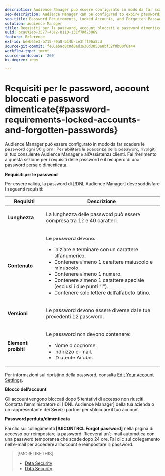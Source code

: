 ```yaml
---
description: Audience Manager può essere configurato in modo da far scadere le password ogni 30 giorni. Per abilitare la scadenza delle password, rivolgiti al tuo consulente Audience Manager o all’Assistenza clienti. Fai riferimento a questa sezione per i requisiti delle password e il recupero di una password persa o dimenticata.
seo-description: Audience Manager can be configured to expire passwords every 30-days. Talk to your Audience Manager consultant or Customer Care if you want to enable password expiry. Refer to this section for password requirements and how to recover a lost or forgotten password.
seo-title: Password Requirements, Locked Accounts, and Forgotten Passwords
solution: Audience Manager
title: Requisiti per le password, account bloccati e password dimenticate
uuid: bca892eb-3577-4382-8110-131f78d23069
feature: Reference
exl-id: beeb65e3-b715-49a8-b14b-ce3fff96a5cd
source-git-commit: fe01ebac8c0d0ad3630d3853e0bf32f0b00f6a44
workflow-type: tm+mt
source-wordcount: '260'
ht-degree: 100%

---
```


# Requisiti per le password, account bloccati e password dimenticate{#password-requirements-locked-accounts-and-forgotten-passwords}

Audience Manager può essere configurato in modo da far scadere le password ogni 30 giorni. Per abilitare la scadenza delle password, rivolgiti al tuo consulente Audience Manager o all’Assistenza clienti. Fai riferimento a questa sezione per i requisiti delle password e il recupero di una password persa o dimenticata.

<!-- 

c_password_requirements.xml

 -->

**Requisiti per le password**

Per essere valida, la password di [!DNL Audience Manager] deve soddisfare i seguenti requisiti:

<table id="table_9B79E9F634664F6B995649E3158CCF20"> 
 <thead> 
  <tr> 
   <th colname="col1" class="entry"> Requisiti </th> 
   <th colname="col2" class="entry"> Descrizione </th> 
  </tr> 
 </thead>
 <tbody> 
  <tr> 
   <td colname="col1"> <p> <b>Lunghezza</b> </p> </td> 
   <td colname="col2"> <p>La lunghezza delle password può essere compresa tra 12 e 40 caratteri. </p> </td> 
  </tr> 
  <tr> 
   <td colname="col1"> <p> <b>Contenuto</b> </p> </td> 
   <td colname="col2"> <p>Le password devono: </p> <p> 
     <ul id="ul_70F64B9DE90E463098DFA8AB8349CF0B"> 
      <li id="li_2FBA66E47F4A4E1BB01DE3722821E100">Iniziare e terminare con un carattere alfanumerico. </li> 
      <li id="li_1390D4C9A48944B68B891EE6CB734BBC">Contenere almeno 1 carattere maiuscolo e minuscolo. </li> 
      <li id="li_B75B64A005804262BAAF0F1901D63358">Contenere almeno 1 numero. </li> 
      <li id="li_28452022AF4743B8B159187BBD10890A">Contenere almeno 1 carattere speciale (esclusi i due punti “:”). </li> 
      <li id="li_C02B931ABAB84FFE9B87AEBAEDF34EF3">Contenere solo lettere dell’alfabeto latino. </li> 
     </ul> </p> </td> 
  </tr> 
  <tr> 
   <td colname="col1"> <p> <b>Versioni</b> </p> </td> 
   <td colname="col2"> <p> Le password devono essere diverse dalle tue precedenti 12 password. </p> </td> 
  </tr> 
  <tr> 
   <td colname="col1"> <p> <b>Elementi proibiti</b> </p> </td> 
   <td colname="col2"> <p> Le password non devono contenere: </p> <p> 
     <ul id="ul_08DE186AF56E401B933256E69279847A"> 
      <li id="li_CC854F7F86484774A76CCF927E1400B4">Nome o cognome. </li> 
      <li id="li_74ACCF3DE717473B8AB9B1720DD891E7">Indirizzo e-mail. </li> 
      <li id="li_09C1F699BF6843ACAB4E68D2F57461AB">ID utente <span class="keyword">Adobe</span>. </li> 
     </ul> </p> </td> 
  </tr> 
 </tbody> 
</table>

Per informazioni sul ripristino della password, consulta [Edit Your Account Settings](../features/administration/edit-account-settings.md).

**Blocco dell’account**

Gli account vengono bloccati dopo 5 tentativi di accesso non riusciti. Contatta l’amministratore di [!DNL Audience Manager] della tua azienda o un rappresentante dei Servizi partner per sbloccare il tuo account.

**Password perduta/dimenticata**

Fai clic sul collegamento **[!UICONTROL Forgot password]** nella pagina di accesso per reimpostare la password. Riceverai un’e-mail automatica con una password temporanea che scade dopo 24 ore. Fai clic sul collegamento nell’e-mail per accedere all’account e reimpostare la password.

>[!MORELIKETHIS]
>
>* [Data Security](../overview/data-security-and-privacy/data-security.md)
>* [Data Security](../overview/data-security-and-privacy/data-privacy.md)

